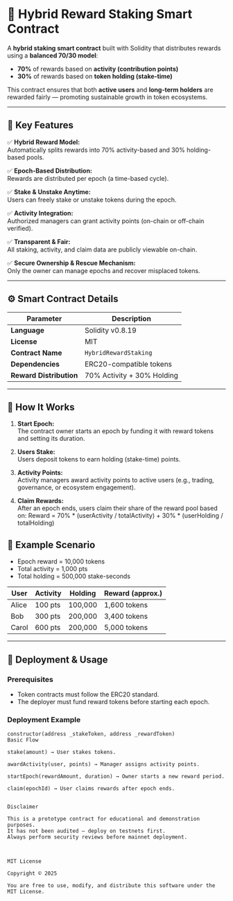 # 🧠 Hybrid Reward Staking Smart Contract

A **hybrid staking smart contract** built with Solidity that distributes rewards using a **balanced 70/30 model**:
- **70%** of rewards based on **activity (contribution points)**  
- **30%** of rewards based on **token holding (stake-time)**  

This contract ensures that both **active users** and **long-term holders** are rewarded fairly — promoting sustainable growth in token ecosystems.

---

## 🚀 Key Features

✅ **Hybrid Reward Model:**  
Automatically splits rewards into 70% activity-based and 30% holding-based pools.

✅ **Epoch-Based Distribution:**  
Rewards are distributed per epoch (a time-based cycle).

✅ **Stake & Unstake Anytime:**  
Users can freely stake or unstake tokens during the epoch.

✅ **Activity Integration:**  
Authorized managers can grant activity points (on-chain or off-chain verified).

✅ **Transparent & Fair:**  
All staking, activity, and claim data are publicly viewable on-chain.

✅ **Secure Ownership & Rescue Mechanism:**  
Only the owner can manage epochs and recover misplaced tokens.

---

## ⚙️ Smart Contract Details

| Parameter | Description |
|------------|--------------|
| **Language** | Solidity v0.8.19 |
| **License** | MIT |
| **Contract Name** | `HybridRewardStaking` |
| **Dependencies** | ERC20-compatible tokens |
| **Reward Distribution** | 70% Activity + 30% Holding |

---

## 🧩 How It Works

1. **Start Epoch:**  
   The contract owner starts an epoch by funding it with reward tokens and setting its duration.

2. **Users Stake:**  
   Users deposit tokens to earn holding (stake-time) points.

3. **Activity Points:**  
   Activity managers award activity points to active users (e.g., trading, governance, or ecosystem engagement).

4. **Claim Rewards:**  
   After an epoch ends, users claim their share of the reward pool based on:
   Reward = 70% * (userActivity / totalActivity) + 30% * (userHolding / totalHolding)
## 🧠 Example Scenario

- Epoch reward = 10,000 tokens  
- Total activity = 1,000 pts  
- Total holding = 500,000 stake-seconds  

| User | Activity | Holding | Reward (approx.) |
|------|-----------|----------|------------------|
| Alice | 100 pts | 100,000 | 1,600 tokens |
| Bob | 300 pts | 200,000 | 3,400 tokens |
| Carol | 600 pts | 200,000 | 5,000 tokens |

---

## 🧱 Deployment & Usage

### Prerequisites
- Token contracts must follow the ERC20 standard.
- The deployer must fund reward tokens before starting each epoch.

### Deployment Example
```solidity
constructor(address _stakeToken, address _rewardToken)
Basic Flow

stake(amount) → User stakes tokens.

awardActivity(user, points) → Manager assigns activity points.

startEpoch(rewardAmount, duration) → Owner starts a new reward period.

claim(epochId) → User claims rewards after epoch ends.


Disclaimer

This is a prototype contract for educational and demonstration purposes.
It has not been audited — deploy on testnets first.
Always perform security reviews before mainnet deployment.



MIT License

Copyright © 2025

You are free to use, modify, and distribute this software under the MIT License.
